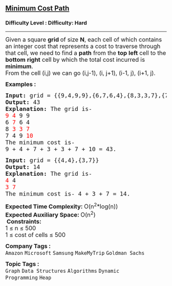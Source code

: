 <h2><a href="https://www.geeksforgeeks.org/problems/minimum-cost-path3833/1?timeMachineDate=2024-09-02">Minimum Cost Path</a></h2><h3>Difficulty Level : Difficulty: Hard</h3><hr><div class="problems_problem_content__Xm_eO"><p><span style="font-size: 18px;">Given a square <strong>grid </strong>of size <strong>N</strong>, each cell of which contains an integer cost that represents a cost to traverse through that cell, we need to find a <strong>path</strong> from the <strong>top</strong> <strong>left</strong> cell to the <strong>bottom</strong> <strong>right</strong> cell by which the total cost incurred is <strong>minimum</strong>.<br>From the cell (i,j) we can go (i,j-1), (i, j+1), (i-1, j), (i+1, j). </span>&nbsp;</p>
<p><span style="font-size: 18px;"><strong>Examples :</strong></span></p>
<pre><span style="font-size: 18px;"><strong>Input: </strong>grid = {{9,4,9,9},{6,7,6,4},{8,3,3,7},{7,4,9,10}}
<strong>Output: </strong>43
<strong>Explanation: </strong>The grid is-
<span style="color: #ff0000;">9 4 </span>9 9
6 <span style="color: #ff0000;">7 </span>6 4
8 <span style="color: #ff0000;">3 3 7</span>
7 4 9 <span style="color: #ff0000;">10</span>
The minimum cost is-
9 + 4 + 7 + 3 + 3 + 7 + 10 = 43.</span>
</pre>
<pre><span style="font-size: 18px;"><strong>Input: </strong>grid = {{4,4},{3,7}}
<strong>Output: </strong>14
<strong>Explanation: </strong>The grid is-
<span style="color: #ff0000;">4 </span>4
<span style="color: #ff0000;">3 7
</span>The minimum cost is- 4 + 3 + 7 = 14.</span>
</pre>
<p><span style="font-size: 18px;"><strong>Expected Time Complexity: </strong>O(n<sup>2</sup>*log(n))<br><strong>Expected Auxiliary Space: </strong>O(n<sup>2</sup>)&nbsp;</span><br>&nbsp;<strong><span style="font-size: 18px;">Constraints:</span></strong><br><span style="font-size: 18px;">1 ≤ n ≤ 500<br>1 ≤ cost of cells ≤ 500</span></p></div><p><span style=font-size:18px><strong>Company Tags : </strong><br><code>Amazon</code>&nbsp;<code>Microsoft</code>&nbsp;<code>Samsung</code>&nbsp;<code>MakeMyTrip</code>&nbsp;<code>Goldman Sachs</code>&nbsp;<br><p><span style=font-size:18px><strong>Topic Tags : </strong><br><code>Graph</code>&nbsp;<code>Data Structures</code>&nbsp;<code>Algorithms</code>&nbsp;<code>Dynamic Programming</code>&nbsp;<code>Heap</code>&nbsp;
